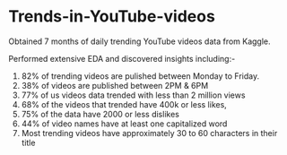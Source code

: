 # Trends-in-YouTube-videos

Obtained 7 months of daily trending YouTube videos data from Kaggle.

Performed extensive EDA and discovered insights including:-
1) 82% of trending videos are pulished between Monday to Friday. 
2) 38% of videos are published between 2PM & 6PM
3) 77% of us videos data trended with less than 2 million views
4) 68% of the videos that trended have 400k or less likes,
5) 75% of the data have 2000 or less dislikes
6) 44% of video names have at least one capitalized word
7) Most trending videos have approximately 30 to 60 characters in their title
